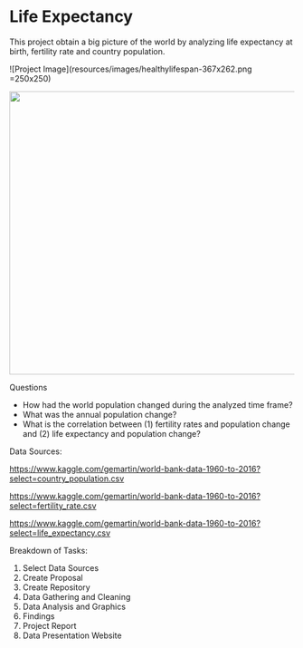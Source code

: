 # Life Expectancy

This project obtain a big picture of the world by analyzing life expectancy at birth, fertility rate and country population. 

![Project Image](resources/images/healthylifespan-367x262.png =250x250)

<img src="https://www.co.winnebago.wi.us/sites/default/files/resize/uploaded-images/healthylifespan-367x262.png" width="1000" height="500">


Questions

* How had the world population changed during the analyzed time frame?
* What was the annual population change?
* What is the correlation between (1) fertility rates and population change and (2) life expectancy and population change?


Data Sources:

https://www.kaggle.com/gemartin/world-bank-data-1960-to-2016?select=country_population.csv

https://www.kaggle.com/gemartin/world-bank-data-1960-to-2016?select=fertility_rate.csv

https://www.kaggle.com/gemartin/world-bank-data-1960-to-2016?select=life_expectancy.csv

Breakdown of Tasks:

1. Select Data Sources
2. Create Proposal
3. Create Repository
4. Data Gathering and Cleaning
5. Data Analysis and Graphics
6. Findings
7. Project Report
8. Data Presentation Website
